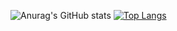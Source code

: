 ![Anurag's GitHub stats](https://github-readme-stats.vercel.app/api?username=isakgranqvist2021&show_icons=true&theme=graywhite)
[![Top Langs](https://github-readme-stats.vercel.app/api/top-langs/?username=isakgranqvist2021&layout=compact&hide=scss,html,css,ejs,vue)](https://github.com/anuraghazra/github-readme-stats)
